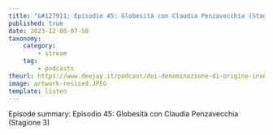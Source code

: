 ```yaml
---
title: "&#127911; Episodio 45: Globesità con Claudia Penzavecchia (Stagione 3)"
published: true
date: 2023-12-08-07-58
taxonomy:
    category:
        - stream
    tag:
        - podcasts
theurl: https://www.deejay.it/podcast/doi-denominazione-di-origine-inventata/stagione-1-di-doi-denominazione-di-origine-inventata/episodio-45-globesita-con-claudia-penzavecchia-stagione-3/
image: artwork-resized.JPEG
template: listen
---
```


Episode summary: Episodio 45: Globesità con Claudia Penzavecchia (Stagione 3)
